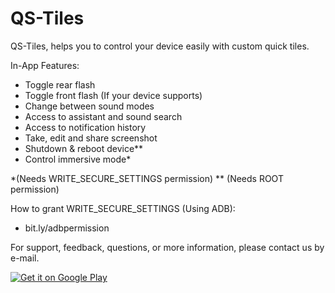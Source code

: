 # QS-Tiles
QS-Tiles, helps you to control your device easily with custom quick tiles.

In-App Features:

- Toggle rear flash
- Toggle front flash (If your device supports)
- Change between sound modes
- Access to assistant and sound search
- Access to notification history
- Take, edit and share screenshot
- Shutdown & reboot device**
- Control immersive mode*

*(Needs WRITE_SECURE_SETTINGS permission)
** (Needs ROOT permission)

How to grant WRITE_SECURE_SETTINGS (Using ADB):
- bit.ly/adbpermission


For support, feedback, questions, or more information, please contact us by e-mail.

<a href='https://play.google.com/store/apps/details?id=diorid.tiles&pcampaignid=MKT-Other-global-all-co-prtnr-py-PartBadge-Mar2515-1'><img alt='Get it on Google Play' src='https://play.google.com/intl/en_us/badges/images/generic/en_badge_web_generic.png'/></a>
